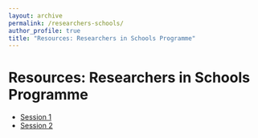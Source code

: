 ```yaml
---
layout: archive
permalink: /researchers-schools/
author_profile: true
title: "Resources: Researchers in Schools Programme"
---
```


# Resources: Researchers in Schools Programme

- [Session 1](/files/ResearchersSchools/ArkActon_Session1.pdf)
- [Session 2](/files/ResearchersSchools/ArkActon_Session2.txt)
  